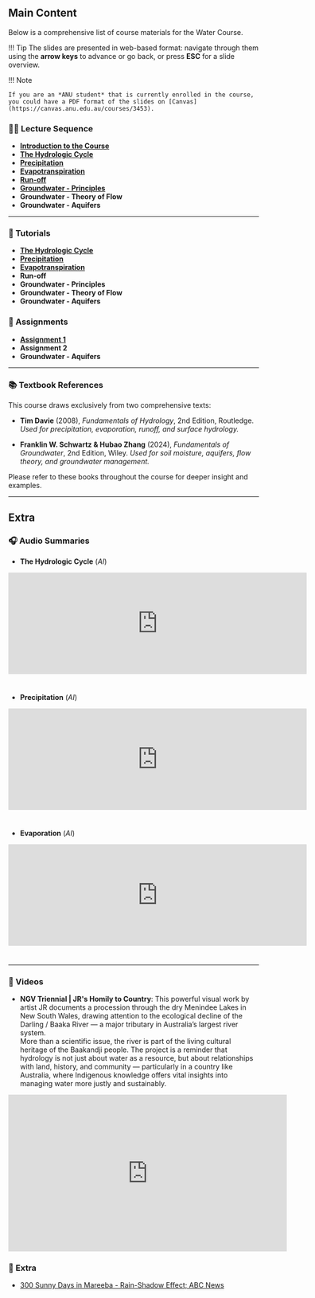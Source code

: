 ## Main Content
Below is a comprehensive list of course materials for the Water Course.

!!! Tip
    The slides are presented in web-based format: navigate through them using the **arrow keys** to advance or go back, or press **ESC** for a slide overview.

!!! Note

    If you are an *ANU student* that is currently enrolled in the course, you could have a PDF format of the slides on [Canvas](https://canvas.anu.edu.au/courses/3453).

### 🧑‍🏫 Lecture Sequence
- [**Introduction to the Course**](Introduction/index.html)
- [**The Hydrologic Cycle**](Watercycle/index.html)
- [**Precipitation**](Precipitation/index.html)
- [**Evapotranspiration**](Evaporation/index.html)
- [**Run-off**](Runoff/index.html)
- [**Groundwater - Principles**](Groundwater/index.html)
- **Groundwater - Theory of Flow**
- **Groundwater - Aquifers**

---

### 📄 Tutorials
- [**The Hydrologic Cycle**](Tutorial-Watercycle/index.html)
- [**Precipitation**](Tutorial-Precipitation/index.html)
- [**Evapotranspiration**](Tutorial-Evaporation/index.html)
- **Run-off**
- **Groundwater - Principles**
- **Groundwater - Theory of Flow**
- **Groundwater - Aquifers**

### 🔖 Assignments
- [**Assignment 1**](AssignmentOne/index.html)
- **Assignment 2**
- **Groundwater - Aquifers**


---

### 📚 Textbook References

This course draws exclusively from two comprehensive texts:

- **Tim Davie** (2008), *Fundamentals of Hydrology*, 2nd Edition, Routledge.
  _Used for precipitation, evaporation, runoff, and surface hydrology._

- **Franklin W. Schwartz & Hubao Zhang** (2024), *Fundamentals of Groundwater*, 2nd Edition, Wiley.
  _Used for soil moisture, aquifers, flow theory, and groundwater management._

Please refer to these books throughout the course for deeper insight and examples.

---

## Extra
### 🎧 Audio Summaries

- **The Hydrologic Cycle** (*AI*)

<div style="height: 228px; width: 600px;"><iframe src="https://audio.com/embed/audio/1837871997467432?theme=image" style="display:block; border-radius: 1px; border: none; height: 204px; width: 600px;"></iframe><a href='https://audio.com/siavash-ghelichkhan' style="text-align: center; display: block; color: #A4ABB6; font-size: 12px; font-family: sans-serif; line-height: 16px; margin-top: 8px; overflow: hidden; white-space: nowrap; text-overflow: ellipsis;"></a></div>

- **Precipitation** (*AI*)

<div style="height: 228px; width: 600px;"><iframe src="https://audio.com/embed/audio/1838302095868186?theme=image" style="display:block; border-radius: 1px; border: none; height: 204px; width: 600px;"></iframe><a href='https://audio.com/siavash-ghelichkhan' style="text-align: center; display: block; color: #A4ABB6; font-size: 12px; font-family: sans-serif; line-height: 16px; margin-top: 8px; overflow: hidden; white-space: nowrap; text-overflow: ellipsis;"></a></div>

- **Evaporation** (*AI*)

<div style="height: 228px; width: 600px;"><iframe src="https://audio.com/embed/audio/1839775300217259?theme=image" style="display:block; border-radius: 1px; border: none; height: 204px; width: 600px;"></iframe><a href='https://audio.com/siavash-ghelichkhan' style="text-align: center; display: block; color: #A4ABB6; font-size: 12px; font-family: sans-serif; line-height: 16px; margin-top: 8px; overflow: hidden; white-space: nowrap; text-overflow: ellipsis;"></a></div>

---

### 🎥 Videos

- **NGV Triennial | JR's Homily to Country**:
This powerful visual work by artist JR documents a procession through the dry Menindee Lakes in New South Wales, drawing attention to the ecological decline of the Darling / Baaka River — a major tributary in Australia’s largest river system.<br>
More than a scientific issue, the river is part of the living cultural heritage of the Baakandji people. The project is a reminder that hydrology is not just about water as a resource, but about relationships with land, history, and community — particularly in a country like Australia, where Indigenous knowledge offers vital insights into managing water more justly and sustainably.

<div style="text-align: center;">
  <iframe width="560" height="315" src="https://www.youtube.com/embed/KakMgvx59vU?si=QC1lLniiTax_aXb7" title="YouTube video player" frameborder="0" allow="accelerometer; autoplay; clipboard-write; encrypted-media; gyroscope; picture-in-picture; web-share" referrerpolicy="strict-origin-when-cross-origin" allowfullscreen></iframe>
</div>

### 📖 Extra
- [300 Sunny Days in Mareeba - Rain-Shadow Effect; ABC News](https://www.abc.net.au/news/2025-06-29/rain-shadow-effect-inspires-sunny-mareeba/105467478)
